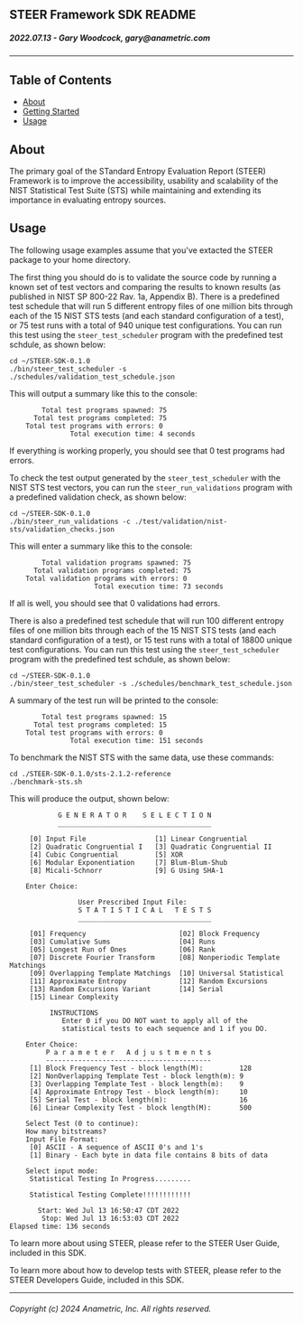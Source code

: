 ## STEER Framework SDK README
##### 2022.07.13 - Gary Woodcock, <span>g</span><span>a</span><span>r</span><span>y</span><span>@</span><span>a</span><span>n</span><span>a</span><span>m</span><span>e</span><span>t</span><span>r</span><span>i</span><span>c</span><span>.</span><span>c</span><span>o</span><span>m</span>
---
## Table of Contents
+ [About](#about)
+ [Getting Started](#getting_started)
+ [Usage](#usage)

## About <a name = "about"></a>
The primary goal of the STandard Entropy Evaluation Report (STEER) Framework is to improve the accessibility, usability and scalability of the NIST Statistical Test Suite (STS) while maintaining and extending its importance in evaluating entropy sources.

## Usage <a name = "usage"></a>

The following usage examples assume that you've extacted the STEER package to your home directory.

The first thing you should do is to validate the source code by running a known set of test vectors and comparing the results to known results (as published in NIST SP 800-22 Rav. 1a, Appendix B). There is a predefined test schedule that will run 5 different entropy files of one million bits through each of the 15 NIST STS tests (and each standard configuration of a test), or 75 test runs with a total of 940 unique test configurations. You can run this test using the `steer_test_scheduler` program with the predefined test schdule, as shown below:

    cd ~/STEER-SDK-0.1.0
    ./bin/steer_test_scheduler -s ./schedules/validation_test_schedule.json

This will output a summary like this to the console:

            Total test programs spawned: 75
          Total test programs completed: 75
        Total test programs with errors: 0
                   Total execution time: 4 seconds

If everything is working properly, you should see that 0 test programs had errors.

To check the test output generated by the `steer_test_scheduler` with the NIST STS test vectors, you can run the `steer_run_validations` program with a predefined validation check, as shown below:

    cd ~/STEER-SDK-0.1.0
    ./bin/steer_run_validations -c ./test/validation/nist-sts/validation_checks.json

This will enter a summary like this to the console:

            Total validation programs spawned: 75
          Total validation programs completed: 75
        Total validation programs with errors: 0
                         Total execution time: 73 seconds

If all is well, you should see that 0 validations had errors.

There is also a predefined test schedule that will run 100 different entropy files of one million bits through each of the 15 NIST STS tests (and each standard configuration of a test), or 15 test runs with a total of 18800 unique test configurations. You can run this test using the `steer_test_scheduler` program with the predefined test schdule, as shown below:

    cd ~/STEER-SDK-0.1.0
    ./bin/steer_test_scheduler -s ./schedules/benchmark_test_schedule.json

A summary of the test run will be printed to the console:

            Total test programs spawned: 15
          Total test programs completed: 15
        Total test programs with errors: 0
                   Total execution time: 151 seconds

To benchmark the NIST STS with the same data, use these commands:

    cd ./STEER-SDK-0.1.0/sts-2.1.2-reference
    ./benchmark-sts.sh

This will produce the output, shown below:

                G E N E R A T O R    S E L E C T I O N
                ______________________________________

         [0] Input File                 [1] Linear Congruential
         [2] Quadratic Congruential I   [3] Quadratic Congruential II
         [4] Cubic Congruential         [5] XOR
         [6] Modular Exponentiation     [7] Blum-Blum-Shub
         [8] Micali-Schnorr             [9] G Using SHA-1

        Enter Choice:

                     User Prescribed Input File:
                     S T A T I S T I C A L   T E S T S
                     _________________________________

         [01] Frequency                       [02] Block Frequency
         [03] Cumulative Sums                 [04] Runs
         [05] Longest Run of Ones             [06] Rank
         [07] Discrete Fourier Transform      [08] Nonperiodic Template Matchings
         [09] Overlapping Template Matchings  [10] Universal Statistical
         [11] Approximate Entropy             [12] Random Excursions
         [13] Random Excursions Variant       [14] Serial
         [15] Linear Complexity

              INSTRUCTIONS
                 Enter 0 if you DO NOT want to apply all of the
                 statistical tests to each sequence and 1 if you DO.

        Enter Choice:
             P a r a m e t e r   A d j u s t m e n t s
             -----------------------------------------
         [1] Block Frequency Test - block length(M):         128
         [2] NonOverlapping Template Test - block length(m): 9
         [3] Overlapping Template Test - block length(m):    9
         [4] Approximate Entropy Test - block length(m):     10
         [5] Serial Test - block length(m):                  16
         [6] Linear Complexity Test - block length(M):       500

        Select Test (0 to continue):
        How many bitstreams?
        Input File Format:
         [0] ASCII - A sequence of ASCII 0's and 1's
         [1] Binary - Each byte in data file contains 8 bits of data

        Select input mode:
         Statistical Testing In Progress.........

         Statistical Testing Complete!!!!!!!!!!!!

           Start: Wed Jul 13 16:50:47 CDT 2022
            Stop: Wed Jul 13 16:53:03 CDT 2022
    Elapsed time: 136 seconds

To learn more about using STEER, please refer to the STEER User Guide, included in this SDK.

To learn more about how to develop tests with STEER, please refer to the STEER Developers Guide, included in this SDK.

---
###### Copyright (c) 2024 Anametric, Inc. All rights reserved.
